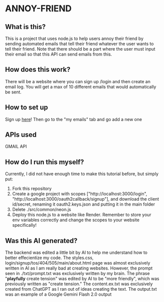 # ANNOY-FRIEND

## What is this?
This is a project that uses node.js to help users annoy their friend by sending automated emails that tell their friend whatever the user wants to tell their friend. Note that there should be a part where the user must input their email so that this API can send emails from this. 

## How does this work?
There will be a website where you can sign up /login and then create an email log. You will get a max of 10 different emails that would automatically be sent.

## How to set up
Sign up [here](https://annoy-friend.onrender.com/)! Then go to the "my emails" tab and go add a new one

## APIs used
GMAIL API

## How do I run this myself?
Currently, I did not have enough time to make this tutorial before, but simply put:
1. Fork this repository
2. Create a google project with scopes ["http://localhost:3000/login", "http://localhost:3000/oauth2callback/signup"], and download the client id/secret, renaming it oauth2.keys.json and putting it in the main folder
3. Delete ./src/common/neon.js
4. Deploy this node.js to a website like Render. Remember to store your env variables correctly and change the scopes to your website specifically!

## Was this AI generated?
The backend was edited a little bit by AI to help me understand how to better effecientize my code. The styles.css, login/signup/tos/404/505/main/about.html page was almost exclusively written in AI as I am really bad at creating websites. However, the prompt seen in ./txt/prompt.txt was exclusively written by my brain. The phrase "**playfully** create tension" was edited by AI to be "more friendly", which was previously written as "create tension." The content.ex.txt was exclusively created from ChatGPT as I ran out of ideas creating the text. The output.txt was an example of a Google Gemini Flash 2.0 output